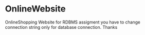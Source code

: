 # OnlineWebsite
OnlineShopping Website for RDBMS assigment
you have to change connection string only for database connection.
Thanks
